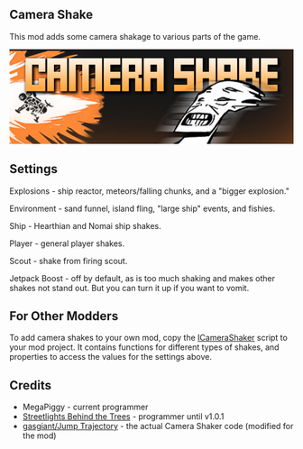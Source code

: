 ## Camera Shake
This mod adds some camera shakage to various parts of the game.

![Camera Shake](https://raw.githubusercontent.com/MegaPiggy/SBtT.CameraShake/main/CameraShakeThumbnail.png)

## Settings
Explosions - ship reactor, meteors/falling chunks, and a "bigger explosion."

Environment - sand funnel, island fling, "large ship" events, and fishies.

Ship - Hearthian and Nomai ship shakes.

Player - general player shakes.

Scout - shake from firing scout.

Jetpack Boost - off by default, as is too much shaking and makes other shakes not stand out. But you can turn it up if you want to vomit.

## For Other Modders
To add camera shakes to your own mod, copy the [ICameraShaker](https://github.com/MegaPiggy/SBtT.CameraShake/tree/main/CameraShake) script to your mod project.
It contains functions for different types of shakes, and properties to access the values for the settings above.

## Credits
- MegaPiggy - current programmer
- [Streetlights Behind the Trees](https://www.youtube.com/@Sapphire12367) - programmer until v1.0.1
- [gasgiant/Jump Trajectory](https://github.com/gasgiant/Camera-Shake) - the actual Camera Shaker code (modified for the mod)